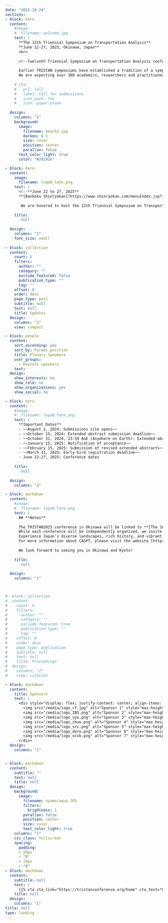 ```yaml
---
date: "2022-10-24"
sections:
- block: hero
  content:
    #image:
    #  filename: welcome.jpg
    text: |
      **The 12th Triennial Symposium on Transportation Analysis**  
      **June 22-27, 2025, Okinawa, Japan**  
      <br>
      
      <!--Twelveth Triennial Symposium on Transportation Analysis conference (TRISTAN XII) will take place from June 22 to 27, 2025, at the Bankoku Shinryokan in Okinawa, Japan (in-person only).
      
      Earlier TRISTAN symposiums have established a tradition of a symposium of high scientific quality, with lots of interaction during and outside the technical sessions, a good sense of community, and enriching and enjoyable social tours.
      We are expecting over 300 academics, researchers and practitioners from around the world to convene to discuss mathematical models, methodologies and computational results, and to exchange ideas on advanced applications and technologies in transportation.-->
    
    # cta:
    #   url: call
    #   label: Call for submissions
    #   icon_pack: fas
    #   icon: paper-plane
      
  design:
    columns: "2"
    background:
      image: 
        filename: beach2.jpg
        darken: 0.5
        size: cover
        position: center
        parallax: false
      text_color_light: true
      color: "#24292e"

- block: hero
  content:
    image:
      filename: logoB_tate.png
    text: |
      <!--**June 22 to 27, 2025**  
      **[Bankoku Shinryokan](https://www.shinryokan.com/menuIndex.jsp?id=21545&menuid=6407&funcid=28) in Okinawa, Japan**-->       
      
       We are honored to host the 12th Triennial Symposium on Transportation Analysis conference (TRISTAN XII), from **June 22 to 27, 2025**, at the [Bankoku Shinryokan](/venue) in **Okinawa, Japan**. The aim of TRISTAN is to provide a platform to exchange and discuss ideas and foster international cooperation. We are expecting researchers and practitioners from around the world to discuss innovative models, methodologies and applications in Transportation Science.
    
    title:
       null
  
  design:
    columns: "2"
    font_size: small
      
- block: collection
  content:
    count: 5
    filters:
      author: ""
      category: ""
      exclude_featured: false
      publication_type: ""
      tag: ""
    offset: 0
    order: desc
    page_type: post
    subtitle: null
    text: null
    title: Updates
  design:
    columns: "2"
    view: compact

- block: people
  content:
    sort_ascending: yes
    sort_by: Params.position
    title: Plenary Speakers
    user_groups:
      - Keynote speakers
    text: 
  design:
    show_interests: no
    show_role: no
    show_organizations: yes
    show_social: no

- block: hero
  content:
    #image:
    #  filename: logoB_tate.png
    text: |
      **Important Dates**
      - ~~August 1, 2024: Submissions site opens~~
      - ~~October 15, 2024: Extended abstract submission deadline~~
      - ~~October 31, 2024, 23:59 AoE (Anywhere on Earth): Extended abstract submission deadline~~
      - ~~January 15, 2025: Notification of acceptance~~
      - ~~February 15, 2025: Submission of revised extended abstracts~~
      - ~~March 31, 2025: Early-bird registration deadline~~
      - June 22-27, 2025: Conference dates
    
    title:
       null
  
  design:
    columns: "2"

- block: markdown
  content:
    #image:
    #  filename: logoB_tate.png
    text: |
      ## **Notes**
      
      The TRISTAN2025 conference in Okinawa will be linked to **[The 16th International Conference on Advanced Systems in Public Transport (CASPT2025)](https://caspt.org), held on July 1-4 2025 in Kyoto, Japan.** 
      While each conference will be independently organized, we invite participants to consider attending both events to explore cutting-edge transportation research while enjoying the journey from the beautiful islands of Okinawa to the historic and cultural city of Kyoto.
      Experience Japan’s diverse landscapes, rich history, and vibrant culture.
      For more information about CASPT, please visit the website [https://caspt.org](https://caspt.org).
      
      We look forward to seeing you in Okinawa and Kyoto!
    
    title:
       null
  
  design:
    columns: "1"



#- block: collection
#  content:
#    count: 5
#    filters:
#      author: ""
#      category: ""
#      exclude_featured: true
#      publication_type: ""
#      tag: ""
#    offset: 0
#    order: desc
#    page_type: publication
#    subtitle: null
#    text: null
#    title: Proceedings
#  design:
#    columns: "2"
#    view: citation

- block: markdown
  content:
    title: Sponsors
    text: |
      <div style="display: flex; justify-content: center; align-items: center; gap: 2rem; flex-wrap: wrap;">
        <img src="/media/logo_rf.jpg" alt="Sponsor 1" style="max-height: 80px;">
        <img src="/media/logo_IBS.png" alt="Sponsor 2" style="max-height: 80px;">
        <img src="/media/logo_sys.png" alt="Sponsor 3" style="max-height: 80px;">
        <img src="/media/logo_chuo.png" alt="Sponsor 4" style="max-height: 80px;">
        <img src="/media/logo_src.png" alt="Sponsor 5" style="max-height: 80px;">
        <img src="/media/logo_doro.png" alt="Sponsor 6" style="max-height: 80px;">
        <img src="/media/logo_ocvb.png" alt="Sponsor 7" style="max-height: 80px;">
      </div>
  design:
    columns: "1"


- block: markdown
  content:
    subtitle: ""
    text: null
    title: null
  design:
    background:
      image:
        filename: oyama/aqua.JPG
        filters:
          brightness: 1
        parallax: false
        position: center
        size: cover
        text_color_light: true
    columns: "1"
    css_class: fullscreen
    spacing:
      padding:
      - 20px
      - "0"
      - 20px
      - "0"
- block: markdown
  content:
    subtitle: null
    text: |
      {{% cta cta_link="https://tristanconference.org/home" cta_text="Link to TRISTAN general webpage" %}}
    title: null
  design:
    columns: "1"
title: null
type: landing
---
```

